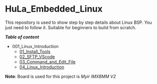 # HuLa_Embedded_Linux
This repository is used to show step by step details about Linux BSP. You just need to follow it. Suitable for beginners to build from scratch.

***Table of content***
- 001_Linux_Introduction
    + [01_Install_Tools](./001_Linux_Introduction/01_Install_Tools.md)
    + [02_SFTP_VScode](./001_Linux_Introduction/02_SFTP_VScode.md)
    + [03_Command_and_Edit_File](./001_Linux_Introduction/03_Command_and_Edit_File.md)
    + [04_Linux_Introduction](./001_Linux_Introduction/04_Linux_Introduction.md)

**Note**: Board is used for this project is *Myir IMX8MM V2*
